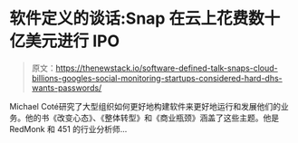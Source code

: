 # 软件定义的谈话:Snap 在云上花费数十亿美元进行 IPO

> 原文：<https://thenewstack.io/software-defined-talk-snaps-cloud-billions-googles-social-monitoring-startups-considered-hard-dhs-wants-passwords/>

Michael Coté研究了大型组织如何更好地构建软件来更好地运行和发展他们的业务。他的书《改变心态》、《整体转型》和《商业瓶颈》涵盖了这些主题。他是 RedMonk 和 451 的行业分析师...